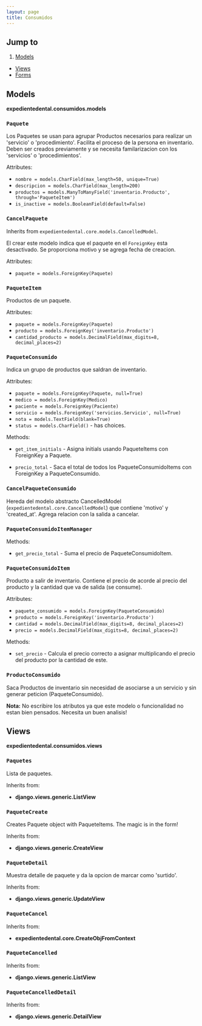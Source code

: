 ```yaml
---
layout: page
title: Consumidos
---
```


## Jump to

1. [Models](#models)
* [Views](#views)
* [Forms](#forms)


## Models

**expedientedental.consumidos.models**

### `Paquete`
Los Paquetes se usan para agrupar Productos necesarios para realizar un 'servicio' o 'procedimiento'. Facilita el proceso de la persona en inventario. Deben ser creados previamente y se necesita familarizacion con los 'servicios' o 'procedimientos'.

Attributes:

* `nombre = models.CharField(max_length=50, unique=True)`
* `descripcion = models.CharField(max_length=200)`
* `productos = models.ManyToManyField('inventario.Producto', through='PaqueteItem')`
* `is_inactive = models.BooleanField(default=False)`

### `CancelPaquete`

Inherits from `expedientedental.core.models.CancelledModel`.

El crear este modelo indica que el paquete en el `ForeignKey` esta desactivado. Se proporciona motivo y se agrega fecha de creacion.

Attributes:

* `paquete = models.ForeignKey(Paquete)`

### `PaqueteItem`

Productos de un paquete.

Attributes:

* `paquete = models.ForeignKey(Paquete)`
* `producto = models.ForeignKey('inventario.Producto')`
* `cantidad_producto = models.DecimalField(max_digits=8, decimal_places=2)`

### `PaqueteConsumido`

Indica un grupo de productos que saldran de inventario.

Attributes:

* `paquete = models.ForeignKey(Paquete, null=True)`
* `medico = models.ForeignKey(Medico)`
* `paciente = models.ForeignKey(Paciente)`
* `servicio = models.ForeignKey('servicios.Servicio', null=True)`
* `nota = models.TextField(blank=True)`
* `status = models.CharField()` - has choices.

Methods:

* `get_item_initials` - Asigna initials usando PaqueteItems con ForeignKey a Paquete.

* `precio_total` - Saca el total de todos los PaqueteConsumidoItems con ForeignKey a PaqueteConsumido.

### `CancelPaqueteConsumido`

Hereda del modelo abstracto CancelledModel (`expedientedental.core.CancelledModel`) que contiene 'motivo' y 'created_at'. Agrega relacion con la salida a cancelar.

### `PaqueteConsumidoItemManager`

Methods:

* `get_precio_total` - Suma el precio de PaqueteConsumidoItem.

### `PaqueteConsumidoItem`

Producto a salir de inventario. Contiene el precio de acorde al precio del producto y la cantidad que va de salida (se consume).

Attributes:

* `paquete_consumido = models.ForeignKey(PaqueteConsumido)`
* `producto = models.ForeignKey('inventario.Producto')`
* `cantidad = models.DecimalField(max_digits=8, decimal_places=2)`
* `precio = models.DecimalField(max_digits=8, decimal_places=2)`

Methods:

* `set_precio` - Calcula el precio correcto a asignar multiplicando el precio del producto por la cantidad de este.

### `ProductoConsumido`

Saca Productos de inventario sin necesidad de asociarse a un servicio y sin generar peticion (PaqueteConsumido).

**Nota:** No escribire los atributos ya que este modelo o funcionalidad no estan bien pensados. Necesita un buen analisis!

## Views

**expedientedental.consumidos.views**

### `Paquetes`

Lista de paquetes.

Inherits from:

* **django.views.generic.ListView**

### `PaqueteCreate`

Creates Paquete object with PaqueteItems. The magic is in the form!

Inherits from:

* **django.views.generic.CreateView**

### `PaqueteDetail`

Muestra detalle de paquete y da la opcion de marcar como 'surtido'.

Inherits from:

* **django.views.generic.UpdateView**

### `PaqueteCancel`

Inherits from:

* **expedientedental.core.CreateObjFromContext**

### `PaqueteCancelled`

Inherits from:

* **django.views.generic.ListView**

### `PaqueteCancelledDetail`

Inherits from:

* **django.views.generic.DetailView**



<!--
## Forms

**expedientedental.core.forms**

### `SimpleCrispyForm`

Inherits from:

* **django.forms.ModelForm**

#### Usage

Inherit from this form to get a simple crispified form with a submit button with the text 'Guardar'.

## Utils

**expedientedental.core.utils**

### `normalize_query(query_string)`

Requires:

* **re**

It receives a string as parameter and returns a list of 'terms'.

### `build_query(query_string, search_fields)`

Requires:

* **django.db.models.Q**

It normalizes the query string and does an icontains search for every term in every search field. It returns a query.

### `generic_search(request, model, fields, query_param='q')`

#### Usage

This is the function that gets called to perform a search. It gathers the parameters, the models and the fields. It runs those parameters with `build_query` and then returns search results.

```python
from core.utils import generic_search

from altas.models import Paciente

def paciente_search(request):
    query = 'q'
    model = Paciente.objects.all()
    fields = [
        'nombre',
        'apellidoMaterno',
        'apellidoPaterno',
        'CredencialPaciente'
    ]
    objects = generic_search(request, model, fields, query)

    return render(request, 'utilidad-search.html', {
        'objects': objects,
        'search_string': request.GET.get(query, '')
        })
```

You can also search multiple models:

```python
from core.utils import generic_search

from altas.models import Paciente

def person_search(request):
    query = 'q'
    model = Paciente.objects.all()
    MODEL_MAP = {
        Paciente: [
            'nombre',
            'apellidoPaterno',
            'apellidoMaterno',
            'credencialPaciente',
        ]
        Medico: [
            'user',
            'mothers_last_name',
            'rfc',
        ]
    }

    objects = []

    for model, fields in MODEL_MAP.iteritems():
        objects += generic_search(request, model, fields, query)

    return render(request, 'utilidad-search.html', {
        'objects': objects,
        'search_string': request.GET.get(query, '')
        })
```

### `paginate_objects`

Requires:

* **django.core.paginator.Paginator**
* **django.core.paginator.EmptyPage**

#### Usage

```python
# continued from the paciente_search above.
def paciente_search(request):
    [...]
    paginator, page_obj, object_list, is_paginated = paginate_objects(
        request, objects, 20)

    return render(request, 'utilidad-search.html', {
        'objects': object_list,
        'page_obj': page_obj,
        'paginator': paginator,
        'is_paginated': is_paginated,
        'search_string': request.GET.get(query, ''),
        'us_active': 'active'
        })
```

The function outputs four parameters, so you have to define all four. In this example, `paginator` represents the paginator itself which is a list, `page_obj` is the page method in the paginator which outputs an object, `object_list` is the queryset, and `is_paginated` returns a boolean from the `has_other_pages()` method.
 -->
